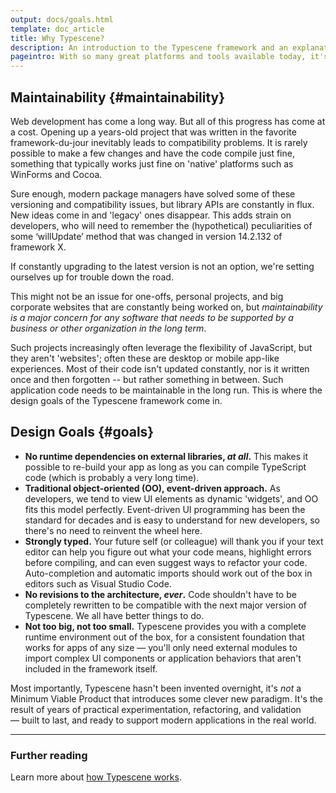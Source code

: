 ```yaml
---
output: docs/goals.html
template: doc_article
title: Why Typescene?
description: An introduction to the Typescene framework and an explanation of its design principles.
pageintro: With so many great platforms and tools available today, it's easier than ever to build an interactive Web application. So why do we need yet _another_ framework to choose from?
---
```


## Maintainability {#maintainability}

Web development has come a long way. But all of this progress has come at a cost. Opening up a years-old project that was written in the favorite framework-du-jour inevitably leads to compatibility problems. It is rarely possible to make a few changes and have the code compile just fine, something that typically works just fine on 'native' platforms such as WinForms and Cocoa.

Sure enough, modern package managers have solved some of these versioning and compatibility issues, but library APIs are constantly in flux. New ideas come in and 'legacy' ones disappear. This adds strain on developers, who will need to remember the (hypothetical) peculiarities of some ‘willUpdate’ method that was changed in version 14.2.132 of framework X.

If constantly upgrading to the latest version is not an option, we're setting ourselves up for trouble down the road.

This might not be an issue for one-offs, personal projects, and big corporate websites that are constantly being worked on, but _maintainability is a major concern for any software that needs to be supported by a business or other organization in the long term_.

Such projects increasingly often leverage the flexibility of JavaScript, but they aren't 'websites'; often these are desktop or mobile app-like experiences. Most of their code isn't updated constantly, nor is it written once and then forgotten -- but rather something in between. Such application code needs to be maintainable in the long run. This is where the design goals of the Typescene framework come in.

## Design Goals {#goals}

* __No runtime dependencies on external libraries, *at all*.__ This makes it possible to re-build your app as long as you can compile TypeScript code (which is probably a very long time).
* __Traditional object-oriented (OO), event-driven approach.__ As developers, we tend to view UI elements as dynamic 'widgets', and OO fits this model perfectly. Event-driven UI programming has been the standard for decades and is easy to understand for new developers, so there's no need to reinvent the wheel here.
* __Strongly typed.__ Your future self (or colleague) will thank you if your text editor can help you figure out what your code means, highlight errors before compiling, and can even suggest ways to refactor your code. Auto-completion and automatic imports should work out of the box in editors such as Visual Studio Code.
* __No revisions to the architecture, *ever*.__ Code shouldn't have to be completely rewritten to be compatible with the next major version of Typescene. We all have better things to do.
* __Not too big, not too small.__ Typescene provides you with a complete runtime environment out of the box, for a consistent foundation that works for apps of any size — you'll only need external modules to import complex UI components or application behaviors that aren't included in the framework itself.

Most importantly, Typescene hasn't been invented overnight, it's _not_ a Minimum Viable Product that introduces some clever new paradigm. It's the result of years of practical experimentation, refactoring, and validation — built to last, and ready to support modern applications in the real world.

---

### Further reading

Learn more about [how Typescene works](/docs/introduction).
